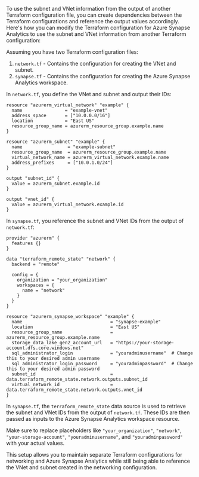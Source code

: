 To use the subnet and VNet information from the output of another Terraform configuration file, you can create dependencies between the Terraform configurations and reference the output values accordingly. Here's how you can modify the Terraform configuration for Azure Synapse Analytics to use the subnet and VNet information from another Terraform configuration:

Assuming you have two Terraform configuration files:

1. `network.tf` - Contains the configuration for creating the VNet and subnet.
2. `synapse.tf` - Contains the configuration for creating the Azure Synapse Analytics workspace.

In `network.tf`, you define the VNet and subnet and output their IDs:

```hcl
resource "azurerm_virtual_network" "example" {
  name                = "example-vnet"
  address_space       = ["10.0.0.0/16"]
  location            = "East US"
  resource_group_name = azurerm_resource_group.example.name
}

resource "azurerm_subnet" "example" {
  name                 = "example-subnet"
  resource_group_name  = azurerm_resource_group.example.name
  virtual_network_name = azurerm_virtual_network.example.name
  address_prefixes     = ["10.0.1.0/24"]
}

output "subnet_id" {
  value = azurerm_subnet.example.id
}

output "vnet_id" {
  value = azurerm_virtual_network.example.id
}
```

In `synapse.tf`, you reference the subnet and VNet IDs from the output of `network.tf`:

```hcl
provider "azurerm" {
  features {}
}

data "terraform_remote_state" "network" {
  backend = "remote"

  config = {
    organization = "your_organization"
    workspaces = {
      name = "network"
    }
  }
}

resource "azurerm_synapse_workspace" "example" {
  name                                 = "synapse-example"
  location                             = "East US"
  resource_group_name                  = azurerm_resource_group.example.name
  storage_data_lake_gen2_account_url   = "https://your-storage-account.dfs.core.windows.net"
  sql_administrator_login              = "youradminusername"  # Change this to your desired admin username
  sql_administrator_login_password     = "youradminpassword"  # Change this to your desired admin password
  subnet_id                            = data.terraform_remote_state.network.outputs.subnet_id
  virtual_network_id                   = data.terraform_remote_state.network.outputs.vnet_id
}
```

In `synapse.tf`, the `terraform_remote_state` data source is used to retrieve the subnet and VNet IDs from the output of `network.tf`. These IDs are then passed as inputs to the Azure Synapse Analytics workspace resource.

Make sure to replace placeholders like `"your_organization"`, `"network"`, `"your-storage-account"`, `"youradminusername"`, and `"youradminpassword"` with your actual values.

This setup allows you to maintain separate Terraform configurations for networking and Azure Synapse Analytics while still being able to reference the VNet and subnet created in the networking configuration.
